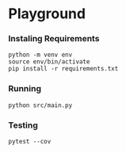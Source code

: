 # Playground

### Instaling Requirements

```
python -m venv env
source env/bin/activate
pip install -r requirements.txt
```

### Running

```
python src/main.py
```

### Testing

```
pytest --cov
```

